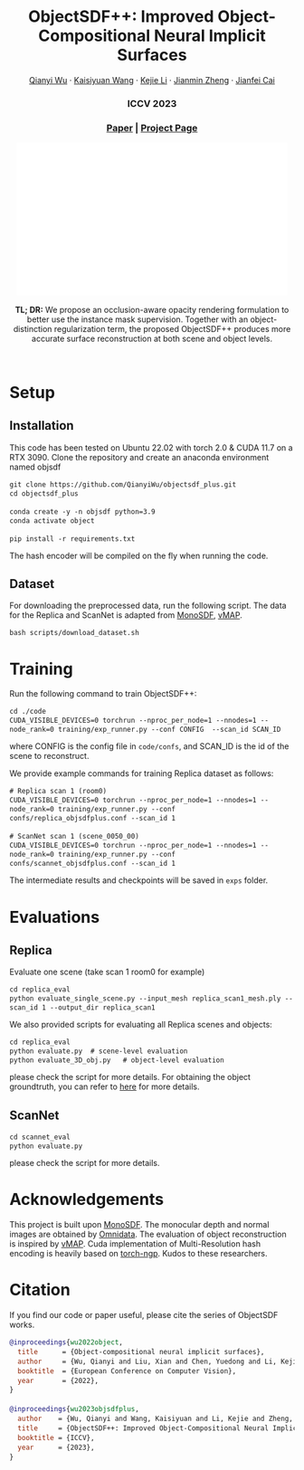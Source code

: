 <p align="center">

  <h1 align="center">ObjectSDF++: Improved Object-Compositional Neural Implicit Surfaces</h1>
  <p align="center">
    <a href="http://qianyiwu.github.io/">Qianyi Wu</a>
    ·
    <a href="https://scholar.google.com/citations?user=2Pedf3EAAAAJ">Kaisiyuan Wang</a>
    ·
    <a href="https://likojack.github.io/kejieli/#/home">Kejie Li</a>
    ·
    <a href="https://scholar.google.com/citations?user=sGCf2k0AAAAJ">Jianmin Zheng</a>
    ·
    <a href="https://jianfei-cai.github.io/">Jianfei Cai</a>

  </p>
  <h3 align="center">ICCV 2023</h3>
  <h3 align="center"><a href="">Paper</a> | <a href="https://qianyiwu.github.io/objectsdf++">Project Page</a></h3>
  <div align="center"></div>
</p>

<p align="center">
  <a href="">
    <img src="./media/teaser.gif" alt="Logo" width="95%">
  </a>
</p>

<p align="center">
<strong>TL; DR:</strong> We propose an occlusion-aware opacity rendering formulation to better use the instance mask supervision. Together with an object-distinction regularization term, the proposed ObjectSDF++ produces more accurate surface reconstruction at both scene and object levels.
</p>
<br>

# Setup

## Installation
This code has been tested on Ubuntu 22.02 with torch 2.0 & CUDA 11.7 on a RTX 3090.
Clone the repository and create an anaconda environment named objsdf
```
git clone https://github.com/QianyiWu/objectsdf_plus.git
cd objectsdf_plus

conda create -y -n objsdf python=3.9
conda activate object

pip install -r requirements.txt
```
The hash encoder will be compiled on the fly when running the code.

## Dataset
For downloading the preprocessed data, run the following script. The data for the Replica and ScanNet is adapted from [MonoSDF](https://github.com/autonomousvision/monosdf), [vMAP](https://github.com/kxhit/vMAP).
```
bash scripts/download_dataset.sh
```
# Training

Run the following command to train ObjectSDF++:
```
cd ./code
CUDA_VISIBLE_DEVICES=0 torchrun --nproc_per_node=1 --nnodes=1 --node_rank=0 training/exp_runner.py --conf CONFIG  --scan_id SCAN_ID
```
where CONFIG is the config file in `code/confs`, and SCAN_ID is the id of the scene to reconstruct.

We provide example commands for training Replica dataset as follows:
```
# Replica scan 1 (room0)
CUDA_VISIBLE_DEVICES=0 torchrun --nproc_per_node=1 --nnodes=1 --node_rank=0 training/exp_runner.py --conf confs/replica_objsdfplus.conf --scan_id 1

# ScanNet scan 1 (scene_0050_00)
CUDA_VISIBLE_DEVICES=0 torchrun --nproc_per_node=1 --nnodes=1 --node_rank=0 training/exp_runner.py --conf confs/scannet_objsdfplus.conf --scan_id 1

```
The intermediate results and checkpoints will be saved in ``exps`` folder. 

# Evaluations

## Replica
Evaluate one scene (take scan 1 room0 for example)
```
cd replica_eval
python evaluate_single_scene.py --input_mesh replica_scan1_mesh.ply --scan_id 1 --output_dir replica_scan1
```

We also provided scripts for evaluating all Replica scenes and objects:
```
cd replica_eval
python evaluate.py  # scene-level evaluation
python evaluate_3D_obj.py   # object-level evaluation
```
please check the script for more details. For obtaining the object groundtruth, you can refer to [here](https://github.com/kxhit/vMAP#dataset) for more details.

## ScanNet
```
cd scannet_eval
python evaluate.py
```
please check the script for more details.

# Acknowledgements
This project is built upon [MonoSDF](https://github.com/autonomousvision/monosdf). The monocular depth and normal images are obtained by [Omnidata](https://omnidata.vision). The evaluation of object reconstruction is inspired by [vMAP](https://github.com/kxhit/vMAP). Cuda implementation of Multi-Resolution hash encoding is heavily based on [torch-ngp](https://github.com/ashawkey/torch-ngp). Kudos to these researchers.


# Citation
If you find our code or paper useful, please cite the series of ObjectSDF works.
```BibTeX
@inproceedings{wu2022object,
  title      = {Object-compositional neural implicit surfaces},
  author     = {Wu, Qianyi and Liu, Xian and Chen, Yuedong and Li, Kejie and Zheng, Chuanxia and Cai, Jianfei and Zheng, Jianmin},
  booktitle  = {European Conference on Computer Vision},
  year       = {2022},
}

@inproceedings{wu2023objsdfplus,
  author    = {Wu, Qianyi and Wang, Kaisiyuan and Li, Kejie and Zheng, Jianmin and Cai, Jianfei},
  title     = {ObjectSDF++: Improved Object-Compositional Neural Implicit Surfaces},
  booktitle = {ICCV},
  year      = {2023},
}
```

